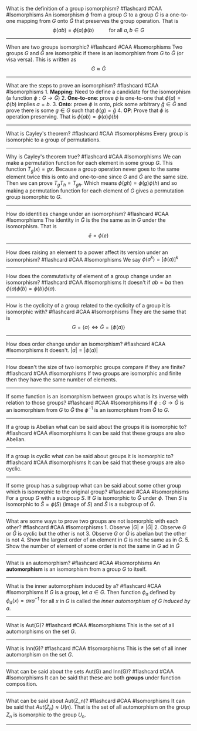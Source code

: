 What is the definition of a group isomorphism? #flashcard #CAA #Isomorphisms
	An isomorphism $\phi$ from a group $G$ to a group $\bar G$ is a one-to-one mapping from $G$ onto $\bar G$ that preserves the group operation. That is $$\phi(ab)=\phi(a)\phi(b)\hspace{32pt}\text{for all }a,b\in G$$

---
When are two groups isomorphic? #flashcard #CAA #Isomorphisms 
	Two groups $G$ and $\bar G$ are isomorphic if there is an isomorphism from $G$ to $\bar G$ (or visa versa). This is written as $$G\approx\bar G$$

---
What are the steps to prove an isomorphism? #flashcard #CAA #Isomorphisms 
	1. **Mapping**: Need to define a candidate for the isomorphism (a function $\phi:G\to\bar G$)
	2. **One-to-one**: prove $\phi$ is one-to-one that $\phi(a)=\phi(b)$ implies $a=b$.
	3. **Onto**: prove $\phi$ is onto, pick some arbitrary $\bar g\in \bar G$ and prove there is some $g\in G$ such that $\phi(g)=\bar g$
	4. **OP**: Prove that $\phi$ is operation preserving. That is $\phi(ab)=\phi(a)\phi(b)$

---
What is Cayley's theorem? #flashcard #CAA #Isomorphisms 
	Every group is isomorphic to a group of permutations.

---
Why is Cayley's theorem true? #flashcard #CAA #Isomorphisms 
	We can make a permutation function for each element in some group $G$. This function $T_g(x)=gx$. Because a group operation never goes to the same element twice this is onto and one-to-one since $G$ and $\bar G$ are the same size. Then we can prove $T_gT_h=T_{gh}$. Which means $\phi(gh)=\phi(g)\phi(h)$ and so making a permutation function for each element of $G$ gives a permutation group isomorphic to $G$.

---
How do identities change under an isomorphism? #flashcard #CAA #Isomorphisms 
	The identity in $\bar G$ is the the same as in $G$ under the isomorphism. That is $$\bar e=\phi(e)$$

---
How does raising an element to a power affect its version under an isomorphism? #flashcard #CAA #Isomorphisms 
	We say $\phi(a^k)=[\phi(a)]^k$

---
How does the commutativity of element of a group change under an isomorphism? #flashcard #CAA #Isomorphisms 
	It doesn't if $ab=ba$ then $\phi(a)\phi(b)=\phi(b)\phi(a)$.

---
How is the cyclicity of a group related to the cyclicity of a group it is isomorphic with? #flashcard #CAA #Isomorphisms 
	They are the same that is $$G=\langle a\rangle\iff\bar G=\langle\phi(a)\rangle$$

---
How does order change under an isomorphism? #flashcard #CAA #Isomorphisms 
	It doesn't. $|a|=|\phi(a)|$

---
How doesn't the size of two isomorphic groups compare if they are finite? #flashcard #CAA #Isomorphisms 
	If two groups are isomorphic and finite then they have the same number of elements.

---
If some function is an isomorphism between groups what is its inverse with relation to those groups? #flashcard #CAA #Isomorphisms 
	If $\phi:G\to\bar G$ is an isomorphism from $G$ to $\bar G$ the $\phi^{-1}$ is an isomorphism from $\bar G$ to $G$.

---
If a group is Abelian what can be said about the groups it is isomorphic to? #flashcard #CAA #Isomorphisms 
	It can be said that these groups are also Abelian.

---
If a group is cyclic what can be said about groups it is isomorphic to? #flashcard #CAA #Isomorphisms 
	It can be said that these groups are also cyclic.

---
If some group has a subgroup what can be said about some other group which is isomorphic to the original group? #flashcard #CAA #Isomorphisms 
	For a group $G$ with a subgroup $S$. If $G$ is isomorphic to $\bar G$ under $\phi$. Then $S$ is isomorphic to $\bar S=\phi(S)$ (image of $S$) and $\bar S$ is a subgroup of $\bar G$.

---
What are some ways to prove two groups are not isomorphic with each other? #flashcard #CAA #Isomorphisms 
	1. Observe $|G|\neq |\bar G|$
	2. Observe $G$ or $\bar G$ is cyclic but the other is not
	3. Observe $G$ or $\bar G$ is abelian but the other is not
	4. Show the largest order of an element in $G$ is not he same as in $\bar G$.
	5. Show the number of element of some order is not the same in $G$ ad in $\bar G$

---
What is an automorphism? #flashcard #CAA #Isomorphisms 
	An **automorphism** is an isomorphism from a group $G$ to itself.

---
What is the inner automorphism induced by a? #flashcard #CAA #Isomorphisms 
	If $G$ is a group, let $a\in G$. Then function $\phi_a$ defined by $\phi_a(x)=axa^{-1}$ for all $x$ in $G$ is called the *inner automorphism of $G$ induced by $a$*.

---
What is Aut(G)? #flashcard #CAA #Isomorphisms 
	This is the set of all automorphisms  on the set $G$.

---
What is Inn(G)? #flashcard #CAA #Isomorphisms 
	This is the set of all inner automorphism on the set $G$.

---
What can be said about the sets Aut(G) and Inn(G)? #flashcard #CAA #Isomorphisms 
	It can be said that these are both **groups** under function composition.

---
What can be said about Aut(Z_n)? #flashcard #CAA #Isomorphisms 
	It can be said that $Aut(Z_n)\approx U(n)$. That is the set of all automorphism on the group $Z_n$ is isomorphic to the group $U_n$.

---

